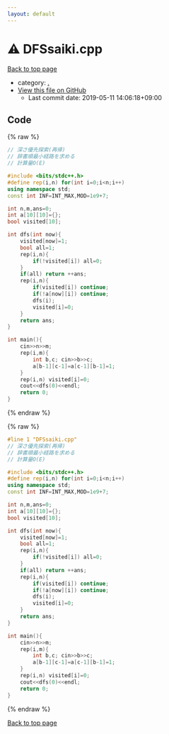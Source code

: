 ```yaml
---
layout: default
---
```


<!-- mathjax config similar to math.stackexchange -->
<script type="text/javascript" async
  src="https://cdnjs.cloudflare.com/ajax/libs/mathjax/2.7.5/MathJax.js?config=TeX-MML-AM_CHTML">
</script>
<script type="text/x-mathjax-config">
  MathJax.Hub.Config({
    TeX: { equationNumbers: { autoNumber: "AMS" }},
    tex2jax: {
      inlineMath: [ ['$','$'] ],
      processEscapes: true
    },
    "HTML-CSS": { matchFontHeight: false },
    displayAlign: "left",
    displayIndent: "2em"
  });
</script>

<script type="text/javascript" src="https://cdnjs.cloudflare.com/ajax/libs/jquery/3.4.1/jquery.min.js"></script>
<script src="https://cdn.jsdelivr.net/npm/jquery-balloon-js@1.1.2/jquery.balloon.min.js" integrity="sha256-ZEYs9VrgAeNuPvs15E39OsyOJaIkXEEt10fzxJ20+2I=" crossorigin="anonymous"></script>
<script type="text/javascript" src="../assets/js/copy-button.js"></script>
<link rel="stylesheet" href="../assets/css/copy-button.css" />


# :warning: DFSsaiki.cpp

<a href="../index.html">Back to top page</a>

* category: <a href="../index.html#5058f1af8388633f609cadb75a75dc9d">.</a>
* <a href="{{ site.github.repository_url }}/blob/master/DFSsaiki.cpp">View this file on GitHub</a>
    - Last commit date: 2019-05-11 14:06:18+09:00




## Code

<a id="unbundled"></a>
{% raw %}
```cpp
// 深さ優先探索(再帰)
// 辞書順最小経路を求める
// 計算量O(E)

#include <bits/stdc++.h>
#define rep(i,n) for(int i=0;i<n;i++)
using namespace std;
const int INF=INT_MAX,MOD=1e9+7;

int n,m,ans=0;
int a[10][10]={};
bool visited[10];

int dfs(int now){
	visited[now]=1;
	bool all=1;
	rep(i,n){
		if(!visited[i]) all=0;
	}
	if(all) return ++ans;
	rep(i,n){
		if(visited[i]) continue;
		if(!a[now][i]) continue;
		dfs(i);
		visited[i]=0;
	}
	return ans;
}

int main(){
	cin>>n>>m;
	rep(i,m){
		int b,c; cin>>b>>c;
		a[b-1][c-1]=a[c-1][b-1]=1;
	}
	rep(i,n) visited[i]=0;
	cout<<dfs(0)<<endl;
	return 0;
}

```
{% endraw %}

<a id="bundled"></a>
{% raw %}
```cpp
#line 1 "DFSsaiki.cpp"
// 深さ優先探索(再帰)
// 辞書順最小経路を求める
// 計算量O(E)

#include <bits/stdc++.h>
#define rep(i,n) for(int i=0;i<n;i++)
using namespace std;
const int INF=INT_MAX,MOD=1e9+7;

int n,m,ans=0;
int a[10][10]={};
bool visited[10];

int dfs(int now){
	visited[now]=1;
	bool all=1;
	rep(i,n){
		if(!visited[i]) all=0;
	}
	if(all) return ++ans;
	rep(i,n){
		if(visited[i]) continue;
		if(!a[now][i]) continue;
		dfs(i);
		visited[i]=0;
	}
	return ans;
}

int main(){
	cin>>n>>m;
	rep(i,m){
		int b,c; cin>>b>>c;
		a[b-1][c-1]=a[c-1][b-1]=1;
	}
	rep(i,n) visited[i]=0;
	cout<<dfs(0)<<endl;
	return 0;
}

```
{% endraw %}

<a href="../index.html">Back to top page</a>

